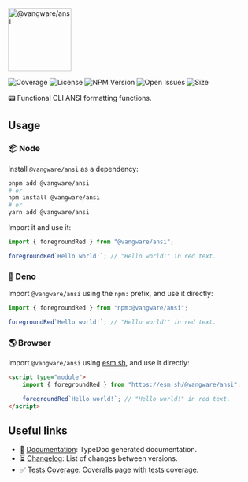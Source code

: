 <img id="logo" alt="@vangware/ansi" src="https://vangware.com/logos/vangware_ansi.svg" height="128" />

![Coverage][coverage-badge] ![License][license-badge]
![NPM Version][npm-version-badge] ![Open Issues][open-issues-badge]
![Size][size-badge]

📟 Functional CLI ANSI formatting functions.

## Usage

### 📦 Node

Install `@vangware/ansi` as a dependency:

```bash
pnpm add @vangware/ansi
# or
npm install @vangware/ansi
# or
yarn add @vangware/ansi
```

Import it and use it:

```typescript
import { foregroundRed } from "@vangware/ansi";

foregroundRed`Hello world!`; // "Hello world!" in red text.
```

### 🦕 Deno

Import `@vangware/ansi` using the `npm:` prefix, and use it directly:

```typescript
import { foregroundRed } from "npm:@vangware/ansi";

foregroundRed`Hello world!`; // "Hello world!" in red text.
```

### 🌎 Browser

Import `@vangware/ansi` using [esm.sh][esm.sh], and use it directly:

```html
<script type="module">
	import { foregroundRed } from "https://esm.sh/@vangware/ansi";

	foregroundRed`Hello world!`; // "Hello world!" in red text.
</script>
```

## Useful links

-   📝 [Documentation][documentation]: TypeDoc generated documentation.
-   ⏳ [Changelog][changelog]: List of changes between versions.
-   ✅ [Tests Coverage][coverage]: Coveralls page with tests coverage.

<!-- Reference -->

[changelog]:
	https://github.com/vangware/libraries/blob/main/packages/@vangware/ansi/CHANGELOG.md
[coverage-badge]:
	https://img.shields.io/coveralls/github/vangware/libraries.svg?labelColor=666&color=0a8
[coverage]: https://coveralls.io/github/vangware/libraries
[documentation]: https://vangware.com/libraries/vangware_ansi/
[esm.sh]: https://esm.sh
[license-badge]:
	https://img.shields.io/npm/l/@vangware/ansi.svg?labelColor=666&color=0a8
[npm-version-badge]:
	https://img.shields.io/npm/v/@vangware/ansi.svg?labelColor=666&color=0a8
[open-issues-badge]:
	https://img.shields.io/github/issues/vangware/libraries.svg?labelColor=666&color=0a8
[size-badge]:
	https://img.shields.io/badge/dynamic/json?label=size&labelColor=666&color=0a8&suffix=KiB&query=%24.size&url=https%3A%2F%2Fraw.githubusercontent.com%2Fvangware%2Flibraries%2Fmain%2Fpackages%2F%40vangware%2Fansi%2Fpackage.json
